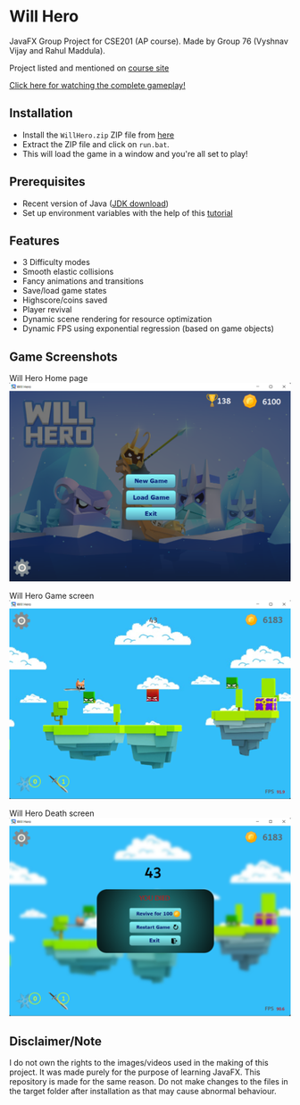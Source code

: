 # Will Hero
JavaFX Group Project for CSE201 (AP course).
Made by Group 76 (Vyshnav Vijay and Rahul Maddula).

Project listed and mentioned on [course site](https://hipec.github.io/courses/cse201.html)

[Click here for watching the complete gameplay!](https://www.youtube.com/watch?v=A0IqK7WENfA)

## Installation
- Install the `WillHero.zip` ZIP file from [here](https://github.com/vens8/Will-Hero-JavaFX/releases/tag/1.0.0)
- Extract the ZIP file and click on `run.bat`. 
- This will load the game in a window and you're all set to play!

## Prerequisites
- Recent version of Java ([JDK download](https://download.oracle.com/java/17/latest/jdk-17_windows-x64_bin.exe))
- Set up environment variables with the help of this [tutorial](https://www.youtube.com/watch?v=zzfHPGyjoWw)

## Features
- 3 Difficulty modes
- Smooth elastic collisions
- Fancy animations and transitions
- Save/load game states
- Highscore/coins saved
- Player revival
- Dynamic scene rendering for resource optimization
- Dynamic FPS using exponential regression (based on game objects)

## Game Screenshots
Will Hero Home page
![Will Hero Main Page](https://github.com/vens8/Will-Hero-JavaFX/blob/main/Game%20Screenshots/WillHero1.png?raw=true)

Will Hero Game screen
![Will Hero Game screen](https://github.com/vens8/Will-Hero-JavaFX/blob/main/Game%20Screenshots/WillHero2.png?raw=true)

Will Hero Death screen
![Will Hero Death screen](https://github.com/vens8/Will-Hero-JavaFX/blob/main/Game%20Screenshots/WillHero3.png?raw=true)

## Disclaimer/Note
I do not own the rights to the images/videos used in the making of this project. It was made purely for the purpose of learning JavaFX. This repository is made for the same reason.
Do not make changes to the files in the target folder after installation as that may cause abnormal behaviour. 
